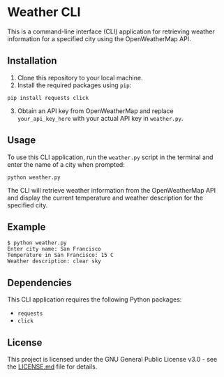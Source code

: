# Weather CLI

This is a command-line interface (CLI) application for retrieving weather information for a specified city using the OpenWeatherMap API. 

## Installation

1. Clone this repository to your local machine.
2. Install the required packages using `pip`:
```
pip install requests click
```
3. Obtain an API key from OpenWeatherMap and replace `your_api_key_here` with your actual API key in `weather.py`.

## Usage

To use this CLI application, run the `weather.py` script in the terminal and enter the name of a city when prompted:
```
python weather.py
```

The CLI will retrieve weather information from the OpenWeatherMap API and display the current temperature and weather description for the specified city.

## Example

```
$ python weather.py
Enter city name: San Francisco
Temperature in San Francisco: 15 C
Weather description: clear sky
```

## Dependencies

This CLI application requires the following Python packages:

- `requests`
- `click`

## License

This project is licensed under the GNU General Public License v3.0 - see the [LICENSE.md](LICENSE.md) file for details.
